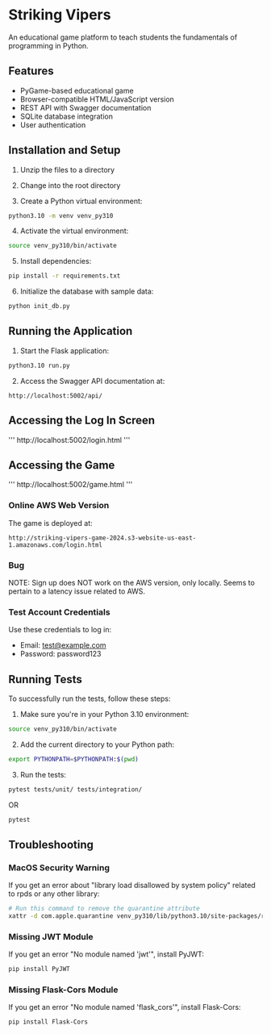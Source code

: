 # Striking Vipers

An educational game platform to teach students the fundamentals of programming in Python.

## Features

- PyGame-based educational game
- Browser-compatible HTML/JavaScript version
- REST API with Swagger documentation
- SQLite database integration
- User authentication

## Installation and Setup

1. Unzip the files to a directory
2. Change into the root directory

3. Create a Python virtual environment:
```bash
python3.10 -m venv venv_py310
```

4. Activate the virtual environment:
```bash
source venv_py310/bin/activate
```

5. Install dependencies:
```bash
pip install -r requirements.txt
```

6. Initialize the database with sample data:
```bash
python init_db.py
```

## Running the Application

1. Start the Flask application:
```bash
python3.10 run.py
```

2. Access the Swagger API documentation at:
```
http://localhost:5002/api/
```


## Accessing the Log In Screen
'''
http://localhost:5002/login.html
'''

## Accessing the Game
'''
http://localhost:5002/game.html
'''

### Online AWS Web Version
The game is deployed at:
```
http://striking-vipers-game-2024.s3-website-us-east-1.amazonaws.com/login.html
```
### Bug
NOTE: Sign up does NOT work on the AWS version, only locally. Seems to pertain to a latency issue related to AWS.

### Test Account Credentials
Use these credentials to log in:
- Email: test@example.com
- Password: password123

## Running Tests

To successfully run the tests, follow these steps:

1. Make sure you're in your Python 3.10 environment:
```bash
source venv_py310/bin/activate
```

2. Add the current directory to your Python path:
```bash
export PYTHONPATH=$PYTHONPATH:$(pwd)
```

3. Run the tests:
```bash
pytest tests/unit/ tests/integration/
```

OR 

```bash
pytest
```


## Troubleshooting

### MacOS Security Warning
If you get an error about "library load disallowed by system policy" related to rpds or any other library:

```bash
# Run this command to remove the quarantine attribute
xattr -d com.apple.quarantine venv_py310/lib/python3.10/site-packages/rpds/rpds.cpython-310-darwin.so
```

### Missing JWT Module
If you get an error "No module named 'jwt'", install PyJWT:

```bash
pip install PyJWT
```

### Missing Flask-Cors Module
If you get an error "No module named 'flask_cors'", install Flask-Cors:

```bash
pip install Flask-Cors
```
